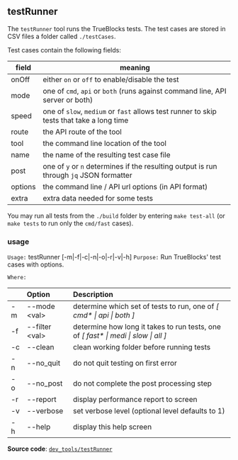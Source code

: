 ## testRunner

The `testRunner` tool runs the TrueBlocks tests. The test cases are stored in CSV files a folder called `./testCases`.

Test cases contain the following fields:

| field | meaning |
|-------|---------|
| onOff | either `on` or `off` to enable/disable the test |
| mode | one of `cmd`, `api` or `both` (runs against command line, API server or both) |
| speed | one of `slow`, `medium` or `fast` allows test runner to skip tests that take a long time |
| route | the API route of the tool |
| tool | the command line location of the tool |
| name | the name of the resulting test case file |
| post | one of `y` or `n` determines if the resulting output is run through `jq` JSON formatter |
| options | the command line / API url options (in API format) |
| extra | extra data needed for some tests |

You may run all tests from the `./build` folder by entering `make test-all` (or `make tests` to run only the `cmd/fast` cases).

### usage

`Usage:`    testRunner [-m|-f|-c|-n|-o|-r|-v|-h]
`Purpose:`  Run TrueBlocks' test cases with options.

`Where:`

| | Option | Description |
| :----- | :----- | :---------- |
| -m | --mode &lt;val&gt; | determine which set of tests to run, one of *[ cmd\* \| api \| both ]* |
| -f | --filter &lt;val&gt; | determine how long it takes to run tests, one of *[ fast\* \| medi \| slow \| all ]* |
| -c | --clean | clean working folder before running tests |
| -n | --no_quit | do not quit testing on first error |
| -o | --no_post | do not complete the post processing step |
| -r | --report | display performance report to screen |
| -v | --verbose | set verbose level (optional level defaults to 1) |
| -h | --help | display this help screen |

**Source code**: [`dev_tools/testRunner`](https://github.com/TrueBlocks/trueblocks-core/tree/master/src/dev_tools/testRunner)

